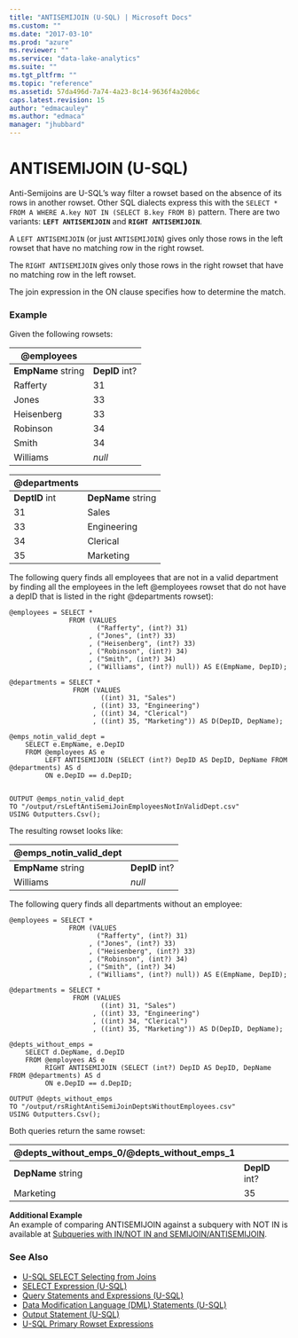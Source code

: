 ```yaml
---
title: "ANTISEMIJOIN (U-SQL) | Microsoft Docs"
ms.custom: ""
ms.date: "2017-03-10"
ms.prod: "azure"
ms.reviewer: ""
ms.service: "data-lake-analytics"
ms.suite: ""
ms.tgt_pltfrm: ""
ms.topic: "reference"
ms.assetid: 57da496d-7a74-4a23-8c14-9636f4a20b6c
caps.latest.revision: 15
author: "edmacauley"
ms.author: "edmaca"
manager: "jhubbard"
---
```

# ANTISEMIJOIN (U-SQL)
Anti-Semijoins are U-SQL’s way filter a rowset based on the absence of its rows in another rowset. Other SQL dialects express this with the `SELECT * FROM A WHERE A.key NOT IN (SELECT B.key FROM B)` pattern. There are two variants: **`LEFT ANTISEMIJOIN`** and **`RIGHT ANTISEMIJOIN`**.  
  
A `LEFT ANTISEMIJOIN` (or just `ANTISEMIJOIN`) gives only those rows in the left rowset that have no matching row in the right rowset.  
  
The `RIGHT ANTISEMIJOIN` gives only those rows in the right rowset that have no matching row in the left rowset.  
  
The join expression in the ON clause specifies how to determine the match.  
  
### Example  
Given the following rowsets:  
  
| @employees |           |  
|------------|-----------|  
| **EmpName** string    | **DepID** int? |  
| Rafferty   | 31        |  
| Jones      | 33        |  
| Heisenberg | 33        |  
| Robinson   | 34        |  
| Smith      | 34        |  
| Williams   | *null*    |  
  
| @departments |             |  
|--------------|-------------|  
| **DeptID** int | **DepName** string |  
| 31           | Sales       |  
| 33           | Engineering |  
| 34           | Clerical    |  
| 35           | Marketing   |  
  
The following query finds all employees that are not in a valid department by finding all the employees in the left @employees rowset that do not have a depID that is listed in the right @departments rowset):  
  
```  
@employees = SELECT *  
               FROM (VALUES   
                      ("Rafferty", (int?) 31)  
                    , ("Jones", (int?) 33)  
                    , ("Heisenberg", (int?) 33)  
                    , ("Robinson", (int?) 34)  
                    , ("Smith", (int?) 34)  
                    , ("Williams", (int?) null)) AS E(EmpName, DepID);  
                      
@departments = SELECT *  
                FROM (VALUES  
                       ((int) 31, "Sales")  
                     , ((int) 33, "Engineering")  
                     , ((int) 34, "Clerical")  
                     , ((int) 35, "Marketing")) AS D(DepID, DepName);  
                       
@emps_notin_valid_dept =  
    SELECT e.EmpName, e.DepID  
    FROM @employees AS e  
         LEFT ANTISEMIJOIN (SELECT (int?) DepID AS DepID, DepName FROM @departments) AS d  
         ON e.DepID == d.DepID;  
  
  
OUTPUT @emps_notin_valid_dept   
TO "/output/rsLeftAntiSemiJoinEmployeesNotInValidDept.csv"  
USING Outputters.Csv();
```
  
The resulting rowset looks like:  
  
| @emps_notin_valid_dept |           |  
|---------------------------|-----------|  
| **EmpName** string        | **DepID** int? |  
| Williams                  | *null*    |  
  
The following query finds all departments without an employee:  
  
```  
@employees = SELECT *  
               FROM (VALUES   
                      ("Rafferty", (int?) 31)  
                    , ("Jones", (int?) 33)  
                    , ("Heisenberg", (int?) 33)  
                    , ("Robinson", (int?) 34)  
                    , ("Smith", (int?) 34)  
                    , ("Williams", (int?) null)) AS E(EmpName, DepID);  
                      
@departments = SELECT *  
                FROM (VALUES  
                       ((int) 31, "Sales")  
                     , ((int) 33, "Engineering")  
                     , ((int) 34, "Clerical")  
                     , ((int) 35, "Marketing")) AS D(DepID, DepName);  
                       
@depts_without_emps =  
    SELECT d.DepName, d.DepID  
    FROM @employees AS e  
         RIGHT ANTISEMIJOIN (SELECT (int?) DepID AS DepID, DepName FROM @departments) AS d   
         ON e.DepID == d.DepID;  
  
OUTPUT @depts_without_emps   
TO "/output/rsRightAntiSemiJoinDeptsWithoutEmployees.csv"  
USING Outputters.Csv();
```
  
Both queries return the same rowset:  
  
| @depts_without_emps_0/@depts_without_emps_1 |           |  
|---------------------------------------------------|-----------|  
| **DepName** string                                | **DepID** int? |  
| Marketing                                         | 35        |  
  
**Additional Example**  
An example of comparing ANTISEMIJOIN against a subquery with NOT IN is available at [Subqueries with IN/NOT IN and SEMIJOIN/ANTISEMIJOIN](../USQL/common-sql-expressions-in-u-sql.md#subQuery).

  
### See Also 
* [U-SQL SELECT Selecting from Joins](../USQL/u-sql-select-selecting-from-joins.md)  
* [SELECT Expression (U-SQL)](../USQL/select-expression-u-sql.md) 
* [Query Statements and Expressions (U-SQL)](../USQL/query-statements-and-expressions-u-sql.md)  
* [Data Modification Language (DML) Statements (U-SQL)](../USQL/data-modification-language-dml-statements-u-sql.md)  
* [Output Statement (U-SQL)](../USQL/output-statement-u-sql.md)
* [U-SQL Primary Rowset Expressions](../USQL/query-statements-and-expressions-u-sql.md#pri_row_exp)  






